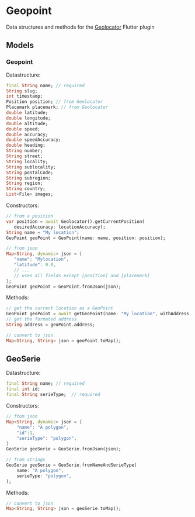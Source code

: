# Geopoint

Data structures and methods for the [Geolocator](https://github.com/BaseflowIT/flutter-geolocator) Flutter plugin

## Models

### Geopoint

Datastructure:

   ```dart
   final String name; // required
   String slug;
   int timestamp;
   Position position; // from Geolocator
   Placemark placemark; // from Geolocator
   double latitude;
   double longitude;
   double altitude;
   double speed;
   double accuracy;
   double speedAccuracy;
   double heading;
   String number;
   String street;
   String locality;
   String sublocality;
   String postalCode;
   String subregion;
   String region;
   String country;
   List<File> images;
   ```

Constructors:

   ```dart
   // from a position
   var position = await Geolocator().getCurrentPosition(
      desiredAccuracy: locationAccuracy);
   String name = "My location";
   GeoPoint geoPoint = GeoPoint(name: name, position: position);

   // from json
   Map<String, dynamic> json = {
      "name": "Mylocation",
      "latitude": 0.0,
      // ...
      // uses all fields except [position] and [placemark]
   };
   GeoPoint geoPoint = GeoPoint.fromJson(json);
   ```

Methods:

   ```dart
   // get the current location as a GeoPoint
   GeoPoint geoPoint = await getGeoPoint(name: "My location", withAddress: true);
   // get the formated address
   String address = geoPoint.address;

   // convert to json
   Map<String, String> json = geoPoint.toMap();
   ```

## GeoSerie

Datastructure:

   ```dart
   final String name; // required
   final int id;
   final String serieType;  // required
   ```

Constructors:

   ```dart
   // ftom json
   Map<String, dynamic> json = {
       "name": "A polygon",
       "id":1,
       "serieType": "polygon",
   }
   GeoSerie geoSerie = GeoSerie.fromJson(json);

   // from strings
   GeoSerie geoSerie = GeoSerie.fromNameAndSerieType(
       name: "A polygon",
       serieType: "polygon",
   );
   ```

Methods:

   ```dart
   // convert to json
   Map<String, String> json = geoSerie.toMap();
   ```